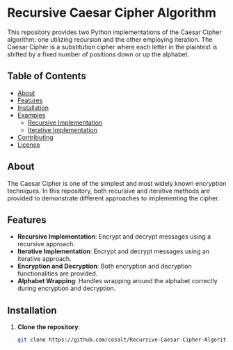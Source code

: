# Recursive Caesar Cipher Algorithm

This repository provides two Python implementations of the Caesar Cipher algorithm: one utilizing recursion and the other employing iteration. The Caesar Cipher is a substitution cipher where each letter in the plaintext is shifted by a fixed number of positions down or up the alphabet.

## Table of Contents

- [About](#about)
- [Features](#features)
- [Installation](#installation)
- [Examples](#examples)
  - [Recursive Implementation]([#recursive-implementation](https://github.com/cosalt/Recursive-Caesar-Cipher-Algorithm/blob/main/with%20recursion.py))
  - [Iterative Implementation]([#iterative-implementation](https://github.com/cosalt/Recursive-Caesar-Cipher-Algorithm/blob/main/without%20recursion.py))
- [Contributing](#contributing)
- [License](#license)

## About

The Caesar Cipher is one of the simplest and most widely known encryption techniques. In this repository, both recursive and iterative methods are provided to demonstrate different approaches to implementing the cipher.

## Features

- **Recursive Implementation**: Encrypt and decrypt messages using a recursive approach.
- **Iterative Implementation**: Encrypt and decrypt messages using an iterative approach.
- **Encryption and Decryption**: Both encryption and decryption functionalities are provided.
- **Alphabet Wrapping**: Handles wrapping around the alphabet correctly during encryption and decryption.

## Installation

1. **Clone the repository**:

   ```bash
   git clone https://github.com/cosalt/Recursive-Caesar-Cipher-Algorithm.git
